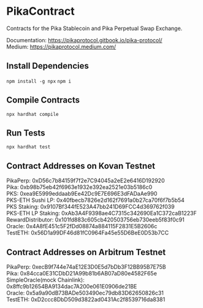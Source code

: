 # PikaContract
Contracts for the Pika Stablecoin and Pika Perpetual Swap Exchange.

Documentation: https://pikaprotocol.gitbook.io/pika-protocol/  
Medium: https://pikaprotocol.medium.com/  

## Install Dependencies
`npm install -g npx`
`npm i`

## Compile Contracts
`npx hardhat compile`

## Run Tests
`npx hardhat test`

## Contract Addresses on Kovan Testnet  
PikaPerp: 0xD56c7b84159f7f2e7C94045a2eE2e6416D192920  
Pika: 0xb98b75eb42f6963e1932e392ea2521e03b5186c0  
PKS: 0xea9E5999eddaab9Ee42Dc9E7E696E3dFADaAe990   
PKS-ETH Sushi LP: 0x40fbecb7826e2d162f7691a0b27ca70f6f7b5b54   
PKS Staking: 0x9107Bf344fE523A47bb241D69FCC4d369762f039  
PKS-ETH LP Staking: 0xAb3A4F9398ae4C7315c342690Ea1C372caB1223F  
RewardDistributor: 0x101fd883c605cb420503756eb730eeb5f83f0c91   
Oracle: 0x4A8fE451c5F2fDd08874a884115F2831E5B2606c  
TestETH: 0x56D1a99DF46d81fC0964Fa45e55D6BeE0D53b7CC   

## Contract Addresses on Arbitrum Testnet  
PikaPerp: 0xecB9f744e74aE12E3D0E5d7bDb3F12BB95B7E75B  
Pika: 0x84cca0E31CDbD21A99b81b6AB07aD80e4582F65e  
SimpleOracle(mock Chainlink): 0x8ffc9b12654BA9134dac7A200e061E0906de21BE    
Oracle: 0x5a9a90dB73BADe503490ec79db83D62650826c31  
TestETH: 0xD2ccc8DbD509d3822ad0431Ac2f8539716da8381  

